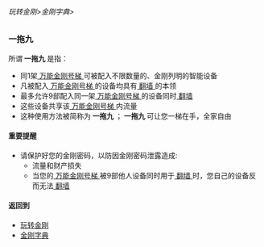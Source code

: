 ###### 玩转金刚>金刚字典>

### 一拖九
所谓<strong> 一拖九 </strong>是指：
- 同1架[ 万能金刚号梯 ](https://github.com/a2zitpro/web/blob/master/LadderFree/kkDictionary/KKLadderKKIDMultipurpose.md)可被配入不限数量的、金刚列明的智能设备
- 凡被配入[ 万能金刚号梯 ](https://github.com/a2zitpro/web/blob/master/LadderFree/kkDictionary/KKLadderKKIDMultipurpose.md)的设备均具有[ 翻墙 ](https://github.com/a2zitpro/web/blob/master/LadderFree/kkDictionary/OverTheWall.md)的本领
- 最多允许9部配入同一架[ 万能金刚号梯 ](https://github.com/a2zitpro/web/blob/master/LadderFree/kkDictionary/KKLadderKKIDMultipurpose.md)的设备同时[ 翻墙 ](https://github.com/a2zitpro/web/blob/master/LadderFree/kkDictionary/OverTheWall.md)
- 这些设备共享该[ 万能金刚号梯 ](https://github.com/a2zitpro/web/blob/master/LadderFree/kkDictionary/KKLadderKKIDMultipurpose.md)内流量
- 这种使用方法被简称为<strong> 一拖九 </strong>；<strong> 一拖九 </strong>可让您一梯在手，全家自由

#### 重要提醒
- 请保护好您的金刚密码，以防因金刚密码泄露造成:
  - 流量和财产损失
  - 当您的[ 万能金刚号梯 ](https://github.com/a2zitpro/web/blob/master/LadderFree/kkDictionary/KKLadderKKIDMultipurpose.md)被9部他人设备同时用于[ 翻墙 ](https://github.com/a2zitpro/web/blob/master/LadderFree/kkDictionary/OverTheWall.md)时，您自己的设备反而无法[ 翻墙 ](https://github.com/a2zitpro/web/blob/master/LadderFree/kkDictionary/OverTheWall.md)

#### 返回到
- [玩转金刚](https://github.com/a2zitpro/web/blob/master/LadderFree/A.md)
- [金刚字典](https://github.com/a2zitpro/web/blob/master/LadderFree/kkDictionary/KKDictionary.md)

